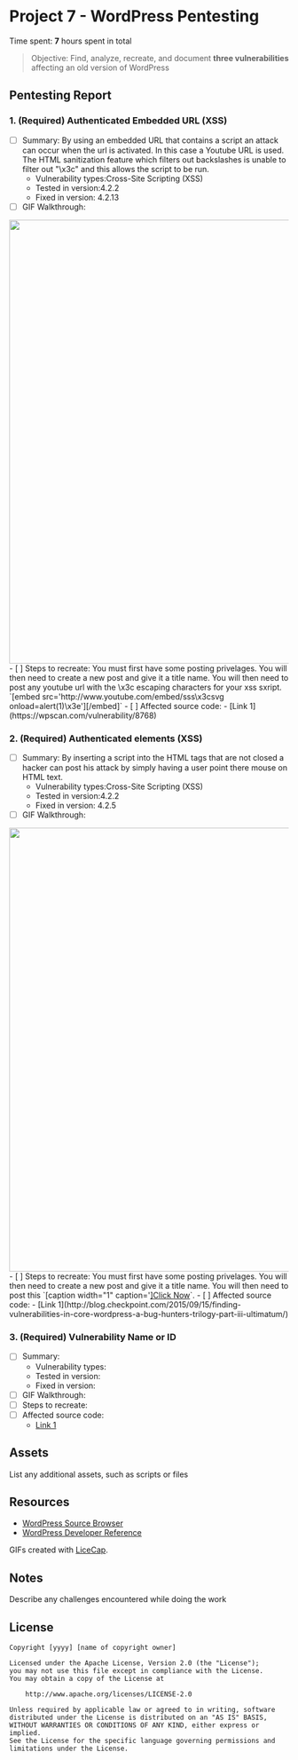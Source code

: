 # Project 7 - WordPress Pentesting

Time spent: **7** hours spent in total

> Objective: Find, analyze, recreate, and document **three vulnerabilities** affecting an old version of WordPress

## Pentesting Report

### 1. (Required) Authenticated Embedded URL (XSS)
  - [ ] Summary: By using an embedded URL that contains a script an attack can occur when the url is activated. In this case a Youtube URL is used. 
  The HTML sanitization feature which filters out backslashes is unable to filter out "\x3c" and this allows the script to be run. 
    - Vulnerability types:Cross-Site Scripting (XSS)
    - Tested in version:4.2.2
    - Fixed in version: 4.2.13
  - [ ] GIF Walkthrough: 
  <img src="https://github.com/lpfeiffer-collab/codepath_homework/blob/WordPress_Pentesting/Vuln%201.gif" width="800">
  - [ ] Steps to recreate: You must first have some posting privelages. You will then need to create a new post and give it a title name. You will then need to post any youtube url with the \x3c escaping characters for your xss sxript. `[embed src='http://www.youtube.com/embed/sss\x3csvg onload=alert(1)\x3e'][/embed]`
  - [ ] Affected source code:
    - [Link 1](https://wpscan.com/vulnerability/8768)

### 2. (Required) Authenticated elements (XSS)
  - [ ] Summary: By inserting a script into the HTML tags that are not closed a hacker can post his attack by simply having a user point there mouse on HTML text.
    - Vulnerability types:Cross-Site Scripting (XSS)
    - Tested in version:4.2.2
    - Fixed in version: 4.2.5
  - [ ] GIF Walkthrough: 
  <img src="https://github.com/lpfeiffer-collab/codepath_homework/blob/WordPress_Pentesting/Vuln%202.gif" width="800">
  - [ ] Steps to recreate: You must first have some posting privelages. You will then need to create a new post and give it a title name. You will then need to post this `[caption width="1" caption='<a href="' ">]</a><a href=" onmouseover='alert("xss attack")' ">Click Now</a>`. 
  - [ ] Affected source code:
    - [Link 1](http://blog.checkpoint.com/2015/09/15/finding-vulnerabilities-in-core-wordpress-a-bug-hunters-trilogy-part-iii-ultimatum/)

### 3. (Required) Vulnerability Name or ID
  - [ ] Summary: 
    - Vulnerability types:
    - Tested in version:
    - Fixed in version: 
  - [ ] GIF Walkthrough: 
  - [ ] Steps to recreate: 
  - [ ] Affected source code:
    - [Link 1](https://core.trac.wordpress.org/browser/tags/version/src/source_file.php)

## Assets

List any additional assets, such as scripts or files

## Resources

- [WordPress Source Browser](https://core.trac.wordpress.org/browser/)
- [WordPress Developer Reference](https://developer.wordpress.org/reference/)

GIFs created with [LiceCap](http://www.cockos.com/licecap/).

## Notes

Describe any challenges encountered while doing the work

## License

    Copyright [yyyy] [name of copyright owner]

    Licensed under the Apache License, Version 2.0 (the "License");
    you may not use this file except in compliance with the License.
    You may obtain a copy of the License at

        http://www.apache.org/licenses/LICENSE-2.0

    Unless required by applicable law or agreed to in writing, software
    distributed under the License is distributed on an "AS IS" BASIS,
    WITHOUT WARRANTIES OR CONDITIONS OF ANY KIND, either express or implied.
    See the License for the specific language governing permissions and
    limitations under the License.
